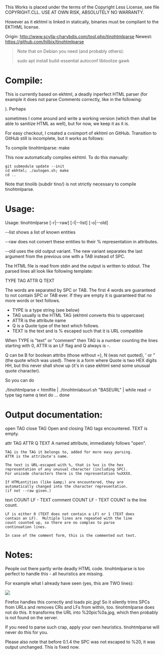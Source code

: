 This Works is placed under the terms of the Copyright Less License,
see file COPYRIGHT.CLL.  USE AT OWN RISK, ABSOLUTELY NO WARRANTY.

However as it ekhtml is linked in statically, binaries must
be compliant to the EKTHML license.

Origin: http://www.scylla-charybdis.com/tool.php/tinohtmlparse
Newest: https://github.com/hilbix/tinohtmlparse


> Note that on Debian you need (and probably others):
>
> sudo apt install build-essential autoconf libtoolize gawk


Compile:
========

This is currently based on ekhtml, a deadly inperfect HTML parser (for
example it does not parse Comments correctly, like in the following:
<!DTD -- comment 1 -- more DTD -- comment 2 -- again DTD />).  Perhaps
sometimes I come around and write a working version (which then shall
be able to sanitize HTML as well), but for now, we keep it as it is.

For easy checkout, I created a cvsimport of ekhtml on GitHub.
Transition to GitHub still is incomplete, but it works as follows:

To compile tinohtmlparse:
	make

This now automatically compiles ekhtml.  To do this manually:

	git submodule update --init
	cd ekhtml; ./autogen.sh; make
	cd ..

Note that tinolib (subdir tino/) is not strictly necessary to compile
tinohtmlparse.


Usage:
======

Usage:
	tinohtmlparse [-r|--raw] [-l|--list] [-o|--old]

--list shows a list of known entities

--raw does not convert these entities to their % representation in
attributes.

--old uses the old output variant.  The new variant separates the
last argument from the previous one with a TAB instead of SPC.

The HTML file is read from stdin and the output is written to stdout.
The parsed lines all look like following template:

TYPE TAG ATTR Q TEXT

The words are separated by SPC or TAB.  The first 4 words are
guaranteed to not contain SPC or TAB ever.  If they are empty it is
guaranteed that no more words or text follows.

- TYPE is a type string (see below)
- TAG usually is the HTML TAG (ekhtml converts this to uppercase)
- ATTR is the attribute name
- Q is a Quote type of the text which follows.
- TEXT is the text and is % escaped such that it is URL compatible

When TYPE is "text" or "comment" then TAG is a number counting the
lines starting with 0, ATTR is an LF flag and Q always is -.

Q can be B for boolean attribs (those without =), N (was not quoted),
' or " (the quote which was used).  There is a form where Quote is two
HEX digits HH, but this never shall show up (it's in case ekhtml send
some unusual quote character).

So you can do

./tinohtmlparse < htmlfile |
./tinohtmlabsurl.sh "BASEURL" |
while read -r type tag name q text
do
	...
done


Output documentation:
=====================

open TAG
close TAG
	Open and closing TAG tags encountered.  TEXT is empty.

attr TAG ATTR Q TEXT
	A named attribute, immediately follows "open".

	TAG is the TAG it belongs to, added for more easy parsing.
	ATTR is the attribute's name.

	The text is URL-escaped with %, that is %xx is the hex
	representation of any unusual character (including SPC).
	For unicode characters there is the representation %uXXXX.

	If HTMLentities (like &amp;) are encountered, they are
	automatically changed into the character representation.
	(if not --raw given.)

text COUNT LF - TEXT
comment COUNT LF - TEXT
	COUNT is the line count.

	LF is either 0 (TEXT does not contain a LF) or 1 (TEXT does
	contain an LF).  Multiple lines are repeated with the line
	count counted up, so there are no complex to parse
	continuation lines.

	In case of the comment form, this is the commented out text.


Notes:
======

People out there partly write deadly HTML code.  tinohtmlparse is
too perfect to handle this - all heuristics are missing.

For example what I already have seen (yes, this are TWO lines):

<img src=" pic
.jpg">

Firefox handles this correctly and loads pic.jpg!  So it silently
trims SPCs from URLs and removes CRs and LFs from within, too.
tinohtmlparse does not do this.  It transforms the URL into
%20pic%0a.jpg, which then probably is not found on the server.

If you need to parse such crap, apply your own heuristics.
tinohtmlparse will never do this for you.

Please also note that before 0.1.4 the SPC was not escaped to
%20, it was output unchanged.  This is fixed now.

